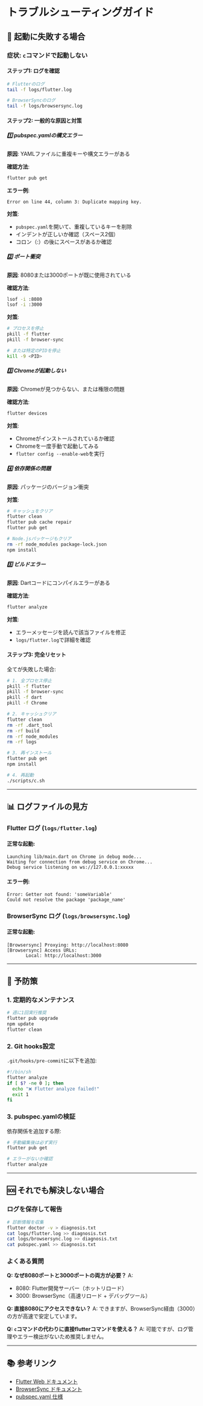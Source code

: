 # トラブルシューティングガイド

## 🚨 起動に失敗する場合

### 症状: `c`コマンドで起動しない

#### ステップ1: ログを確認
```bash
# Flutterのログ
tail -f logs/flutter.log

# BrowserSyncのログ
tail -f logs/browsersync.log
```

#### ステップ2: 一般的な原因と対策

##### 1️⃣ **pubspec.yamlの構文エラー**
**原因**: YAMLファイルに重複キーや構文エラーがある

**確認方法**:
```bash
flutter pub get
```

**エラー例**:
```
Error on line 44, column 3: Duplicate mapping key.
```

**対策**:
- `pubspec.yaml`を開いて、重複しているキーを削除
- インデントが正しいか確認（スペース2個）
- コロン（:）の後にスペースがあるか確認

##### 2️⃣ **ポート衝突**
**原因**: 8080または3000ポートが既に使用されている

**確認方法**:
```bash
lsof -i :8080
lsof -i :3000
```

**対策**:
```bash
# プロセスを停止
pkill -f flutter
pkill -f browser-sync

# または特定のPIDを停止
kill -9 <PID>
```

##### 3️⃣ **Chromeが起動しない**
**原因**: Chromeが見つからない、または権限の問題

**確認方法**:
```bash
flutter devices
```

**対策**:
- Chromeがインストールされているか確認
- Chromeを一度手動で起動してみる
- `flutter config --enable-web`を実行

##### 4️⃣ **依存関係の問題**
**原因**: パッケージのバージョン衝突

**対策**:
```bash
# キャッシュをクリア
flutter clean
flutter pub cache repair
flutter pub get

# Node.jsパッケージもクリア
rm -rf node_modules package-lock.json
npm install
```

##### 5️⃣ **ビルドエラー**
**原因**: Dartコードにコンパイルエラーがある

**確認方法**:
```bash
flutter analyze
```

**対策**:
- エラーメッセージを読んで該当ファイルを修正
- `logs/flutter.log`で詳細を確認

#### ステップ3: 完全リセット

全てが失敗した場合:

```bash
# 1. 全プロセス停止
pkill -f flutter
pkill -f browser-sync
pkill -f dart
pkill -f Chrome

# 2. キャッシュクリア
flutter clean
rm -rf .dart_tool
rm -rf build
rm -rf node_modules
rm -rf logs

# 3. 再インストール
flutter pub get
npm install

# 4. 再起動
./scripts/c.sh
```

---

## 📊 ログファイルの見方

### Flutter ログ (`logs/flutter.log`)

#### 正常な起動:
```
Launching lib/main.dart on Chrome in debug mode...
Waiting for connection from debug service on Chrome...
Debug service listening on ws://127.0.0.1:xxxxx
```

#### エラー例:
```
Error: Getter not found: 'someVariable'
Could not resolve the package 'package_name'
```

### BrowserSync ログ (`logs/browsersync.log`)

#### 正常な起動:
```
[Browsersync] Proxying: http://localhost:8080
[Browsersync] Access URLs:
       Local: http://localhost:3000
```

---

## 🔧 予防策

### 1. 定期的なメンテナンス
```bash
# 週に1回実行推奨
flutter pub upgrade
npm update
flutter clean
```

### 2. Git hooks設定
`.git/hooks/pre-commit`に以下を追加:
```bash
#!/bin/sh
flutter analyze
if [ $? -ne 0 ]; then
  echo "❌ Flutter analyze failed!"
  exit 1
fi
```

### 3. pubspec.yamlの検証
依存関係を追加する際:
```bash
# 手動編集後は必ず実行
flutter pub get

# エラーがないか確認
flutter analyze
```

---

## 🆘 それでも解決しない場合

### ログを保存して報告
```bash
# 診断情報を収集
flutter doctor -v > diagnosis.txt
cat logs/flutter.log >> diagnosis.txt
cat logs/browsersync.log >> diagnosis.txt
cat pubspec.yaml >> diagnosis.txt
```

### よくある質問

**Q: なぜ8080ポートと3000ポートの両方が必要？**
A: 
- 8080: Flutter開発サーバー（ホットリロード）
- 3000: BrowserSync（高速リロード + デバッグツール）

**Q: 直接8080にアクセスできない？**
A: できますが、BrowserSync経由（3000）の方が高速で安定しています。

**Q: `c`コマンドの代わりに直接flutterコマンドを使える？**
A: 可能ですが、ログ管理やエラー検出がないため推奨しません。

---

## 📚 参考リンク

- [Flutter Web ドキュメント](https://docs.flutter.dev/get-started/web)
- [BrowserSync ドキュメント](https://browsersync.io/docs)
- [pubspec.yaml 仕様](https://dart.dev/tools/pub/pubspec)

